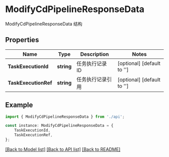 # ModifyCdPipelineResponseData

ModifyCdPipelineResponseData 结构

## Properties

Name | Type | Description | Notes
------------ | ------------- | ------------- | -------------
**TaskExecutionId** | **string** | 任务执行记录 ID | [optional] [default to '']
**TaskExecutionRef** | **string** | 任务执行记录引用 | [optional] [default to '']

## Example

```typescript
import { ModifyCdPipelineResponseData } from './api';

const instance: ModifyCdPipelineResponseData = {
    TaskExecutionId,
    TaskExecutionRef,
};
```

[[Back to Model list]](../README.md#documentation-for-models) [[Back to API list]](../README.md#documentation-for-api-endpoints) [[Back to README]](../README.md)

